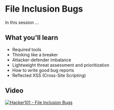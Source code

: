File Inclusion Bugs
===================

In this session ...

What you'll learn
-----------------

- Required tools
- Thinking like a breaker
- Attacker-defender imbalance
- Lightweight threat assessment and prioritization
- How to write good bug reports
- Reflected XSS (Cross-Site Scripting)

Video
-----

[![Hacker101 - File Inclusion Bugs](https://img.youtube.com/vi/ehp9TdmXWr0/0.jpg)](https://www.youtube.com/watch?v=ehp9TdmXWr0)
